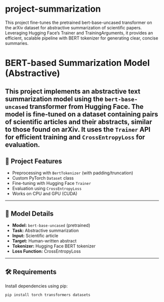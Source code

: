 # project-summarization
This project fine-tunes the pretrained bert-base-uncased transformer on the arXiv dataset for abstractive summarization of scientific papers. Leveraging Hugging Face’s Trainer and TrainingArguments, it provides an efficient, scalable pipeline with BERT tokenizer for generating clear, concise summaries.
# BERT-based Summarization Model (Abstractive)

This project implements an abstractive text summarization model using the `bert-base-uncased` transformer from Hugging Face. The model is fine-tuned on a dataset containing pairs of scientific articles and their abstracts, similar to those found on arXiv. It uses the `Trainer` API for efficient training and `CrossEntropyLoss` for evaluation.
---
## 🚀 Project Features

- Preprocessing with `BertTokenizer` (with padding/truncation)
- Custom PyTorch `Dataset` class
- Fine-tuning with Hugging Face `Trainer`
- Evaluation using `CrossEntropyLoss`
- Works on CPU and GPU (CUDA)

---

## 🧠 Model Details

- **Model:** `bert-base-uncased` (pretrained)
- **Task:** Abstractive summarization
- **Input:** Scientific article
- **Target:** Human-written abstract
- **Tokenizer:** Hugging Face BERT tokenizer
- **Loss Function:** CrossEntropyLoss

---

## 🛠️ Requirements

Install dependencies using pip:

```bash
pip install torch transformers datasets
